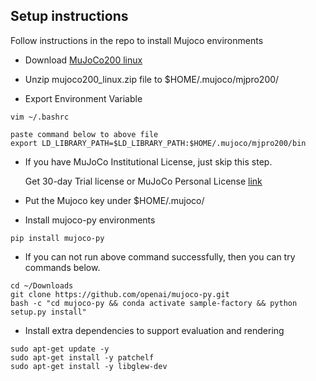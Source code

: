 ## Setup instructions

Follow instructions in the repo to install Mujoco environments

- Download [MuJoCo200 linux](https://www.roboti.us/download/mujoco200_linux.zip)

- Unzip mujoco200_linux.zip file to $HOME/.mujoco/mjpro200/

- Export Environment Variable

```
vim ~/.bashrc

paste command below to above file
export LD_LIBRARY_PATH=$LD_LIBRARY_PATH:$HOME/.mujoco/mjpro200/bin
```

- If you have MuJoCo Institutional License, just skip this step.
  
  Get 30-day Trial license or MuJoCo Personal License [link](https://www.roboti.us/license.html)

- Put the Mujoco key under $HOME/.mujoco/

- Install mujoco-py environments

```
pip install mujoco-py
```

- If you can not run above command successfully, then you can try commands below.

```
cd ~/Downloads
git clone https://github.com/openai/mujoco-py.git
bash -c "cd mujoco-py && conda activate sample-factory && python setup.py install"
```

- Install extra dependencies to support evaluation and rendering

```
sudo apt-get update -y
sudo apt-get install -y patchelf
sudo apt-get install -y libglew-dev
```
